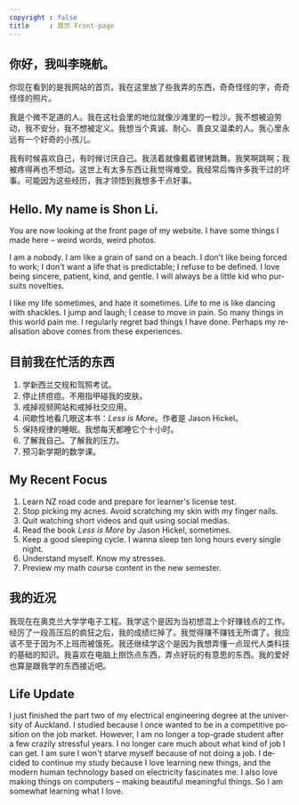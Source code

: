 ```yaml
---
copyright : false
title     : 首页 Front-page
---
```

## 你好，我叫李晓航。

你现在看到的是我网站的首页。我在这里放了些我弄的东西，奇奇怪怪的字，奇奇怪怪的照片。

我是个微不足道的人。我在这社会里的地位就像沙滩里的一粒沙。我不想被迫劳动，我不安分，我不想被定义。我想当个真诚、耐心、善良又温柔的人。我心里永远有一个好奇的小孩儿。

我有时候喜欢自己，有时候讨厌自己。我活着就像戴着镣铐跳舞。我笑啊跳啊；我被疼得再也不想动。这世上有太多东西让我觉得难受。我经常后悔许多我干过的坏事。可能因为这些经历，我才领悟到我想多干点好事。

<h2 lang="en">Hello. My name is Shon Li.</h2>

<p lang="en">You are now looking at the front page of my website. I have some things I made here – weird words, weird photos.</p>

<p lang="en">I am a nobody. I am like a grain of sand on a beach. I don't like being forced to work; I don't want a life that is predictable; I refuse to be defined. I love being sincere, patient, kind, and gentle. I will always be a little kid who pursuits novelties.</p>

<p lang="en">I like my life sometimes, and hate it sometimes. Life to me is like dancing with shackles. I jump and laugh; I cease to move in pain. So many things in this world pain me. I regularly regret bad things I have done. Perhaps my realisation above comes from these experiences.</p>

## 目前我在忙活的东西

1. 学新西兰交规和驾照考试。
2. 停止挤痘痘。不用指甲碰我的皮肤。
3. 戒掉视频网站和戒掉社交应用。
4. 间歇性地看几眼这本书：<i lang="en">Less is More</i>。作者是 <span lang="en">Jason Hickel</span>。
5. 保持规律的睡眠。我想每天都睡它个十小时。
6. 了解我自己。了解我的压力。
7. 预习新学期的数学课。

<h2 lang="en">My Recent Focus</h2>
<ol>
<li  lang="en">
  Learn NZ road code and prepare for learner's license test.
</li>
<li  lang="en">
  Stop picking my acnes. Avoid scratching my skin with my finger nails.
</li>
<li  lang="en">
  Quit watching short videos and quit using social medias.
</li>
<li  lang="en">
  Read the book <i>Less is More</i> by Jason Hickel, sometimes.
</li>
<li  lang="en">
  Keep a good sleeping cycle. I wanna sleep ten long hours every single night.
</li>
<li  lang="en">
  Understand myself. Know my stresses.
</li>
<li>
  Preview my math course content in the new semester.
</li>
</ol>

## 我的近况

我现在在奥克兰大学学电子工程。我学这个是因为当初想混上个好赚钱点的工作。经厉了一段高压后的疯狂之后，我的成绩烂掉了。我觉得赚不赚钱无所谓了。我应该不至于因为不上班而被饿死。我还继续学这个是因为我想弄懂一点现代人类科技的基础的知识。我喜欢在电脑上捯饬点东西，弄点好玩的有意思的东西。我的爱好也算是跟我学的东西接近吧。

<h2 lang="en">Life Update</h2>

<p lang="en">I just finished the part two of my electrical engineering degree at the university of Auckland. I studied because I once wanted to be in a competitive position on the job market. However, I am no longer a top-grade student after a few crazily stressful years. I no longer care much about what kind of job I can get. I am sure I won't starve myself because of not doing a job. I decided to continue my study because I love learning new things, and the modern human technology based on electricity fascinates me. I also love making things on computers – making beautiful meaningful things. So I am somewhat learning what I love.</p>